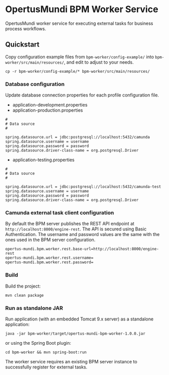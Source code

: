 # OpertusMundi BPM Worker Service

OpertusMundi worker service for executing external tasks for business process workflows.

## Quickstart

Copy configuration example files from `bpm-worker/config-example/` into `bpm-worker/src/main/resources/`, and edit to adjust to your needs.

`cp -r bpm-worker/config-example/* bpm-worker/src/main/resources/`

### Database configuration

Update database connection properties for each profile configuration file.

* application-development.properties
* application-production.properties

```properties
#
# Data source
#

spring.datasource.url = jdbc:postgresql://localhost:5432/camunda
spring.datasource.username = username
spring.datasource.password = password
spring.datasource.driver-class-name = org.postgresql.Driver
```

* application-testing.properties

```properties
#
# Data source
#

spring.datasource.url = jdbc:postgresql://localhost:5432/camunda-test
spring.datasource.username = username
spring.datasource.password = password
spring.datasource.driver-class-name = org.postgresql.Driver
```

### Camunda external task client configuration

By default the BPM server publishes the REST API endpoint at `http://localhost:8000/engine-rest`. The API is secured using Basic Authentication. The username and password values are the same with the ones used in the BPM server configuration.

```properties
opertus-mundi.bpm.worker.rest.base-url=http://localhost:8000/engine-rest
opertus-mundi.bpm.worker.rest.username=
opertus-mundi.bpm.worker.rest.password=
```

### Build

Build the project:

`mvn clean package`

### Run as standalone JAR

Run application (with an embedded Tomcat 9.x server) as a standalone application:

`java -jar bpm-worker/target/opertus-mundi-bpm-worker-1.0.0.jar`

or using the Spring Boot plugin:

`cd bpm-worker && mvn spring-boot:run`

The worker service requires an existing BPM server instance to successfully register for external tasks. 
